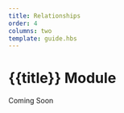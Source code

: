 ```yaml
---
title: Relationships
order: 4
columns: two
template: guide.hbs
---
```


# {{title}} Module
  
Coming Soon  

